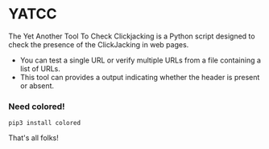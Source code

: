 # YATCC
The Yet Another Tool To Check Clickjacking  is a Python script designed to check the presence of the ClickJacking in web pages. 

- You can test a single URL or verify multiple URLs from a file containing a list of URLs.
- This tool can provides a output indicating whether the header is present or absent.

### Need colored!
`pip3 install colored`

That's all folks!
